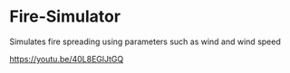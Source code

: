 # Fire-Simulator
Simulates fire spreading using parameters such as wind and wind speed

https://youtu.be/40L8EGlJtGQ
